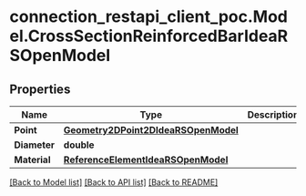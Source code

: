 # connection_restapi_client_poc.Model.CrossSectionReinforcedBarIdeaRSOpenModel

## Properties

Name | Type | Description | Notes
------------ | ------------- | ------------- | -------------
**Point** | [**Geometry2DPoint2DIdeaRSOpenModel**](Geometry2DPoint2DIdeaRSOpenModel.md) |  | [optional] 
**Diameter** | **double** |  | [optional] 
**Material** | [**ReferenceElementIdeaRSOpenModel**](ReferenceElementIdeaRSOpenModel.md) |  | [optional] 

[[Back to Model list]](../README.md#documentation-for-models) [[Back to API list]](../README.md#documentation-for-api-endpoints) [[Back to README]](../README.md)

